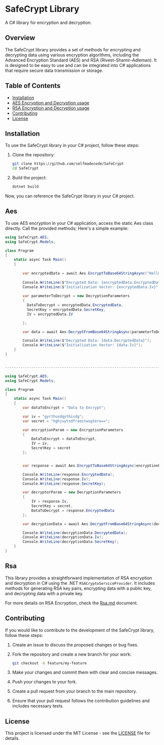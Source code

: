 # SafeCrypt Library

A C# library for encryption and decryption.

## Overview

The SafeCrypt library provides a set of methods for encrypting and decrypting data using various encryption algorithms,
including the Advanced Encryption Standard (AES) and RSA (Rivest–Shamir–Adleman).
It is designed to be easy to use and can be integrated into C# applications that require secure data transmission or storage.
## Table of Contents

- [Installation](#installation)
- [AES Encryption and Decryption usage](#aes)
- [RSA Encryption and Decryption usage](#rsa)
- [Contributing](#contributing)
- [License](#license)

## Installation

To use the SafeCrypt library in your C# project, follow these steps:

1. Clone the repository:

   ```bash
   git clone https://github.com/selfmadecode/SafeCrypt
   cd SafeCrypt
   ```

2. Build the project:

   ```bash
   dotnet build
   ```

Now, you can reference the SafeCrypt library in your C# project.

## Aes
To use AES encryption in your C# application, access the static Aes class directly.
Call the provided methods; Here's a simple example:

```csharp
using SafeCrypt.AES;
using SafeCrypt.Models; 

class Program
{
    static async Task Main()
    {
        
        var encryptedData = await Aes.EncryptToBase64StringAsync("Hello, World!", "gdjdtsraewsuteastwerse=="
        
        Console.WriteLine($"Encrypted Data: {encryptedData.EncryptedData}");
        Console.WriteLine($"Initialization Vector: {encryptedData.Iv}");
                
        var parameterToDecrypt = new DecryptionParameters
        {
          DataToDecrypt = encryptedData.EncryptedData,
          SecretKey = encryptedData.SecretKey,
          IV = encryptedData.IV

        };

        var data = await Aes.DecryptFromBase64StringAsync(parameterToDecrypt);

        Console.WriteLine($"Decrypted Data: {data.DecryptedData}");
        Console.WriteLine($"Initialization Vector: {data.Iv}");
    }
}


-------------------------------------------------------------------------------------------------------

using SafeCrypt.AES;
using SafeCrypt.Models; 

class Program
{
    static async Task Main() 
    {
        var dataToEncrypt = "Data to Encrypt";

        var iv = "gyrthusdgythisdg";
        var secret = "hghjuytsdfraestwsgtere==";

        var encryptionParam = new EncryptionParameters
        {
            DataToEncrypt = dataToEncrypt,
            IV = iv,
            SecretKey = secret
        };


        var response = await Aes.EncryptToBase64StringAsync(encryptionParam.DataToEncrypt, secret);

        Console.WriteLine(response.EncryptedData);
        Console.WriteLine(response.Iv);
        Console.WriteLine(response.SecretKey);

        var decryptorParam = new DecryptionParameters
        {
            IV = response.Iv,
            SecretKey = secret,
            DataToDecrypt = response.EncryptedData
        };

        var decryptionData = await Aes.DecryptFromBase64StringAsync(decryptorParam);

        Console.WriteLine(decryptionData.DecryptedData);
        Console.WriteLine(decryptionData.Iv);
        Console.WriteLine(decryptionData.SecretKey);
    }
}
```


## Rsa
This library provides a straightforward implementation of RSA encryption and decryption in C# using the .NET `RSACryptoServiceProvider`.
It includes methods for generating RSA key pairs, encrypting data with a public key, and decrypting data with a private key.

For more details on RSA Encryption, check the [Rsa.md](doc/Rsa.md) document.


## Contributing

If you would like to contribute to the development of the SafeCrypt library, follow these steps:

1. Create an issue to discuss the proposed changes or bug fixes.
2. Fork the repository and create a new branch for your work:

   ```bash
   git checkout -b feature/my-feature
   ```

3. Make your changes and commit them with clear and concise messages.
4. Push your changes to your fork.
5. Create a pull request from your branch to the main repository.
6. Ensure that your pull request follows the contribution guidelines and includes necessary tests.

## License

This project is licensed under the MIT License - see the [LICENSE](https://github.com/selfmadecode/SafeCrypt/tree/master?tab=MIT-1-ov-file) file for details.
